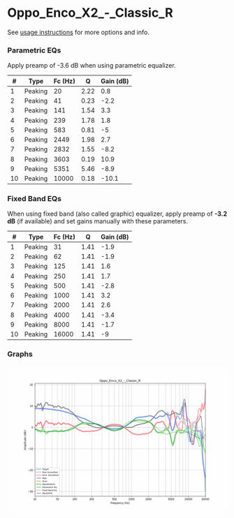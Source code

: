 # Oppo_Enco_X2_-_Classic_R
See [usage instructions](https://github.com/jaakkopasanen/AutoEq#usage) for more options and info.

### Parametric EQs
Apply preamp of -3.6 dB when using parametric equalizer.

|   # | Type    |   Fc (Hz) |    Q |   Gain (dB) |
|-----|---------|-----------|------|-------------|
|   1 | Peaking |        20 | 2.22 |         0.8 |
|   2 | Peaking |        41 | 0.23 |        -2.2 |
|   3 | Peaking |       141 | 1.54 |         3.3 |
|   4 | Peaking |       239 | 1.78 |         1.8 |
|   5 | Peaking |       583 | 0.81 |        -5   |
|   6 | Peaking |      2449 | 1.98 |         2.7 |
|   7 | Peaking |      2832 | 1.55 |        -8.2 |
|   8 | Peaking |      3603 | 0.19 |        10.9 |
|   9 | Peaking |      5351 | 5.46 |        -8.9 |
|  10 | Peaking |     10000 | 0.18 |       -10.1 |

### Fixed Band EQs
When using fixed band (also called graphic) equalizer, apply preamp of **-3.2 dB** (if available) and set gains manually with these parameters.

|   # | Type    |   Fc (Hz) |    Q |   Gain (dB) |
|-----|---------|-----------|------|-------------|
|   1 | Peaking |        31 | 1.41 |        -1.9 |
|   2 | Peaking |        62 | 1.41 |        -1.9 |
|   3 | Peaking |       125 | 1.41 |         1.6 |
|   4 | Peaking |       250 | 1.41 |         1.7 |
|   5 | Peaking |       500 | 1.41 |        -2.8 |
|   6 | Peaking |      1000 | 1.41 |         3.2 |
|   7 | Peaking |      2000 | 1.41 |         2.6 |
|   8 | Peaking |      4000 | 1.41 |        -3.4 |
|   9 | Peaking |      8000 | 1.41 |        -1.7 |
|  10 | Peaking |     16000 | 1.41 |        -9   |

### Graphs
![](./Oppo_Enco_X2_-_Classic_R.png)
